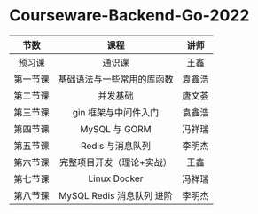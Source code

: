 # Courseware-Backend-Go-2022

|  节数  |      课程       |  讲师  |
|:----:|:-------------:|:----:|
| 预习课  |      通识课      |  王鑫  |
| 第一节课 | 基础语法与一些常用的库函数 | 袁鑫浩  |
| 第二节课 |     并发基础      | 唐文荟  |
| 第三节课 |     gin 框架与中间件入门    | 袁鑫浩  |
| 第四节课 |  MySQL 与 GORM   | 冯祥瑞  |
| 第五节课 |           Redis 与消息队列          | 李明杰 |
| 第六节课 |   完整项目开发（理论+实战）  |  王鑫  |
| 第七节课 | Linux Docker  | 冯祥瑞 |
| 第八节课 |      MySQL Redis 消息队列 进阶   | 李明杰 |
